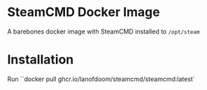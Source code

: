 # SteamCMD Docker Image
A barebones docker image with SteamCMD installed to `/opt/steam`

# Installation
Run ``docker pull ghcr.io/lanofdoom/steamcmd/steamcmd:latest`
